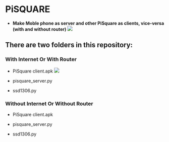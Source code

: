 # PiSQUARE
* **Make Moble phone as server and other PiSquare as clients, vice-versa (with and without  router)**
    <img src = "https://github.com/sbcshop/PiSquare/blob/main/images/gif3.gif" />
    
## There are two folders in this repository:

### With Internet Or With Router
   * PiSquare client.apk
     <img src = "https://github.com/sbcshop/PiSquare/blob/main/images/app.jpg" />

   * pisquare_server.py

   * ssd1306.py


### Without Internet Or Without Router
   * PiSquare client.apk

   * pisquare_server.py

   * ssd1306.py
